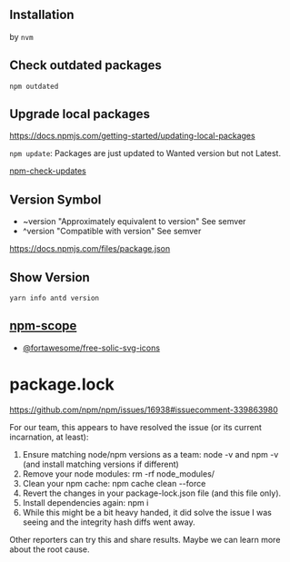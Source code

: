 

## Installation

by `nvm`

## Check outdated packages

`npm outdated`

## Upgrade local packages

https://docs.npmjs.com/getting-started/updating-local-packages

`npm update`: Packages are just updated to Wanted version but not Latest.

[npm-check-updates](https://github.com/tjunnone/npm-check-updates)

## Version Symbol
- ~version "Approximately equivalent to version" See semver
- ^version "Compatible with version" See semver

https://docs.npmjs.com/files/package.json


## Show Version
`yarn info antd version`

## [npm-scope](https://docs.npmjs.com/misc/scope)
- [@fortawesome/free-solic-svg-icons](https://www.npmjs.com/package/@fortawesome/free-solid-svg-icons)


# package.lock
https://github.com/npm/npm/issues/16938#issuecomment-339863980

For our team, this appears to have resolved the issue (or its current incarnation, at least):

1. Ensure matching node/npm versions as a team: node -v and npm -v (and install matching versions if different)
1. Remove your node modules: rm -rf node_modules/
1. Clean your npm cache: npm cache clean --force
1. Revert the changes in your package-lock.json file (and this file only).
1. Install dependencies again: npm i
1. While this might be a bit heavy handed, it did solve the issue I was seeing and the integrity hash diffs went away.

Other reporters can try this and share results. Maybe we can learn more about the root cause.
